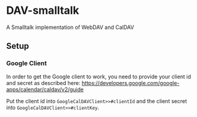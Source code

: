 # DAV-smalltalk
A Smalltalk implementation of WebDAV and CalDAV

## Setup

### Google Client
In order to get the Google client to work, you need to provide your client id and secret as described here: https://developers.google.com/google-apps/calendar/caldav/v2/guide

Put the client id into `GoogleCalDAVClient>>#clientId` and the client secret into `GoogleCalDAVClient>>#clientKey`.
